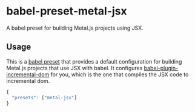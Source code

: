 babel-preset-metal-jsx
===================================

A babel preset for building Metal.js projects using JSX.

## Usage

This is a [babel preset](http://babeljs.io/docs/plugins/) that provides a
default configuration for building Metal.js projects that use JSX with babel.
It configures [babel-plugin-incremental-dom](https://www.npmjs.com/package/babel-plugin-incremental-dom)
for you, which is the one that compiles the JSX code to incremental dom.

```javascript
{
  "presets": ["metal-jsx"]
}
```
